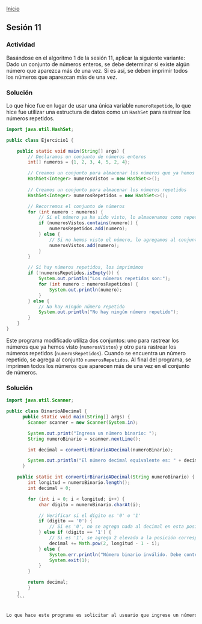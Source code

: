 <!-- No borrar o modificar -->
[Inicio](./index.md)

## Sesión 11 

### Actividad

Basándose en el algoritmo 1 de la sesión 11, aplicar la siguiente variante: Dado un conjunto de números enteros, se debe determinar si existe algún número que aparezca más de una vez. Si es así, se deben imprimir todos los números que aparezcan más de una vez.

### Solución

    
Lo que hice fue en lugar de usar una única variable `numeroRepetido`, lo que hice fue utilizar una estructura de datos como un `HashSet` para rastrear los números repetidos. 

```java
import java.util.HashSet;

public class Ejercicio1 {

    public static void main(String[] args) {
        // Declaramos un conjunto de números enteros
        int[] numeros = {1, 2, 3, 4, 5, 2, 4};

        // Creamos un conjunto para almacenar los números que ya hemos visto
        HashSet<Integer> numerosVistos = new HashSet<>();
        
        // Creamos un conjunto para almacenar los números repetidos
        HashSet<Integer> numerosRepetidos = new HashSet<>();

        // Recorremos el conjunto de números
        for (int numero : numeros) {
            // Si el número ya ha sido visto, lo almacenamos como repetido
            if (numerosVistos.contains(numero)) {
                numerosRepetidos.add(numero);
            } else {
                // Si no hemos visto el número, lo agregamos al conjunto de números vistos.
                numerosVistos.add(numero);
            }
        }

        // Si hay números repetidos, los imprimimos
        if (!numerosRepetidos.isEmpty()) {
            System.out.println("Los números repetidos son:");
            for (int numero : numerosRepetidos) {
                System.out.println(numero);
            }
        } else {
            // No hay ningún número repetido
            System.out.println("No hay ningún número repetido");
        }
    }
}
```

Este programa modificado utiliza dos conjuntos: uno para rastrear los números que ya hemos visto (`numerosVistos`) y otro para rastrear los números repetidos (`numerosRepetidos`). Cuando se encuentra un número repetido, se agrega al conjunto `numerosRepetidos`. Al final del programa, se imprimen todos los números que aparecen más de una vez en el conjunto de números.

### Solución

```java
import java.util.Scanner;

public class BinarioADecimal {
      public static void main(String[] args) {
        Scanner scanner = new Scanner(System.in);

        System.out.print("Ingresa un número binario: ");
        String numeroBinario = scanner.nextLine();

        int decimal = convertirBinarioADecimal(numeroBinario);

        System.out.println("El número decimal equivalente es: " + decimal);
      }

    public static int convertirBinarioADecimal(String numeroBinario) {
        int longitud = numeroBinario.length();
        int decimal = 0;

        for (int i = 0; i < longitud; i++) {
            char digito = numeroBinario.charAt(i);

            // Verificar si el dígito es '0' o '1'
            if (digito == '0') {
                // Si es '0', no se agrega nada al decimal en esta posición
            } else if (digito == '1') {
                // Si es '1', se agrega 2 elevado a la posición correspondiente al decimal
                decimal += Math.pow(2, longitud - 1 - i);
            } else {
                System.err.println("Número binario inválido. Debe contener solo 0 y 1.");
                System.exit(1);
            }
        }

        return decimal;
        }
    } 
    ```


Lo que hace este programa es solicitar al usuario que ingrese un número binario como una cadena de caracteres y luego utiliza una función llamada convertirBinarioADecimal para realizar la conversión. La función recorre cada dígito del número binario, verifica si es '0' o '1', y calcula el valor decimal correspondiente. El resultado decimal se muestra en la pantalla.
